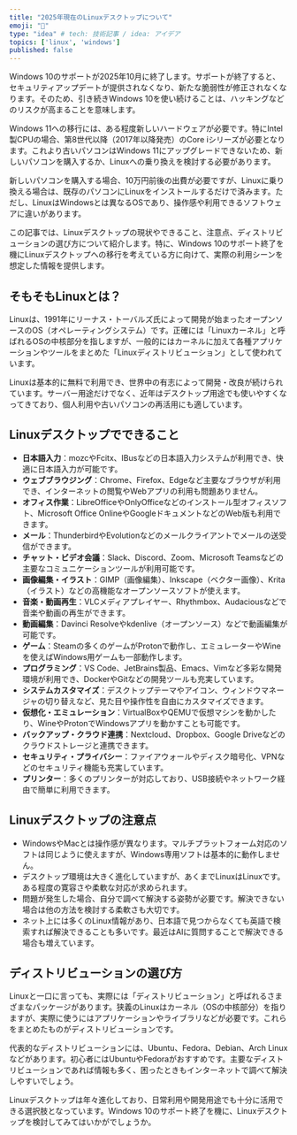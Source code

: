 ```yaml
---
title: "2025年現在のLinuxデスクトップについて"
emoji: "🐧"
type: "idea" # tech: 技術記事 / idea: アイデア
topics: ['linux', 'windows']
published: false
---
```


<!-- 
伝えたいこと

- Windows 10がサポート終了する
- 代替手段としてのLinux
- Linuxができることの紹介
- 長年Linuxデスクトップを使ってきた経験から現状のLinuxデスクトップ環境の概要を紹介する
  - 日本語入力はできる。Google日本語入力のオープンソース版mozcが使える。変換精度はそこそこ良い。
  - インターネットの閲覧は問題ない。Chrome, Edge, Firefoxなどの主要ブラウザは正常に動作する。動画配信サービスは著作権保護の関係か若干画質が落ちるときもある。
  - SlackやDiscordなどのチャットツールは動作する。
  - Microsoft Officeは動かないのでOfficeを多用する人には向かない。Microsoft Office OnlineやGoogle Office、インストール型のLibreOfficeといった代替手段はある。
  - 動画編集ソフトはDavinci ResolveがLinuxで動作する。またkdenliveというオープンソースの動画編集ソフトも評判が良い。
  - ゲーム関係はとても良くなった。Steamで配信されているゲームの多くはProtonという互換レイヤーを使うことで快適に動くようになった。ゲームによってはWindowsよりもフレームレートが出るものもある。しかし対戦ゲームはアンチチートソフトによってLinuxが弾かれることもある。シングルプレイヤーゲームは動く。マルチプレイヤーゲームは怪しい。
  - Adobe製品は動かないのでデザイン系の仕事をしている人には向かない。
  - プログラミング関係は快適。サーバーサイドの開発をしている人は普段からLinuxを触ることで知識を吸収できるだろう。Windows用、Mac用のアプリケーションを開発するならそれぞれのOSで開発するのが問題が少ない。
  - 動画配信ソフトはOBS StudioがLinuxで動作する。
  - プリンターはLinuxに対応しているものが多い。何もインストールすることもなくUSBでつなげて少し設定するだけで使えるものもあれば、ドライバーをインストールする必要があるものもあるが、一般家庭向けのプリンターの基本機能は使えるようになっていると思う。
- Windows と同じように使えるわけではない。Windowsの操作感とMacの操作感が異なるように、Linuxの操作感も異なる。マルチプラットフォーム対応のソフトウェアはWindowsと同じように使えるが、Windows専用のソフトウェアは動かないし諦める必要がある。
- Linuxのデスクトップ環境はかなり整ってきており、多くのことができるようになっている。しかしながらあくまでもLinuxはLinuxであり、Windowsとは異なるOSであることを理解しておくことが必要である。ある程度の寛容さが必要である。
- 問題が発生したらどうやったら解決できるのかを調べる必要があるし、解決できない場合はそれを受け入れたり、他の方法を考えたりする必要がある。
- 幸いにもネット上にはLinuxに関する情報を有志が発信してくれている。日本語の情報で見つからなくても、英語の情報を探すことで解決できる場合もある。
- また最近はAIに聞くことでも解決できる場合もある。
- 
- ディストリビューションについて
  - Linuxといっていたが、狭義のLinuxはカーネルとよばれるOSの中核部分のことを指す。それだけだとOSとしては動かないので、Linuxを使うためにはLinuxカーネルに加えて、アプリケーションやライブラリなどのソフトウェアが必要になる。これらをまとめてディストリビューションと呼ぶ。
  - ディストリビューションはたくさんある。代表的なものはUbuntu、Fedora、Debian、Arch Linuxなど。
  - 個人的にはUbuntu、Fedoraあたりがおすすめ。主要ディストリビューションを使っておけば情報が多くて困ってもインターネットで調べれば解決できることが多い。

  
 -->

Windows 10のサポートが2025年10月に終了します。サポートが終了すると、セキュリティアップデートが提供されなくなり、新たな脆弱性が修正されなくなります。そのため、引き続きWindows 10を使い続けることは、ハッキングなどのリスクが高まることを意味します。

Windows 11への移行には、ある程度新しいハードウェアが必要です。特にIntel製CPUの場合、第8世代以降（2017年以降発売）のCore iシリーズが必要となります。これより古いパソコンはWindows 11にアップグレードできないため、新しいパソコンを購入するか、Linuxへの乗り換えを検討する必要があります。

新しいパソコンを購入する場合、10万円前後の出費が必要ですが、Linuxに乗り換える場合は、既存のパソコンにLinuxをインストールするだけで済みます。ただし、LinuxはWindowsとは異なるOSであり、操作感や利用できるソフトウェアに違いがあります。

この記事では、Linuxデスクトップの現状やできること、注意点、ディストリビューションの選び方について紹介します。特に、Windows 10のサポート終了を機にLinuxデスクトップへの移行を考えている方に向けて、実際の利用シーンを想定した情報を提供します。

## そもそもLinuxとは？

Linuxは、1991年にリーナス・トーバルズ氏によって開発が始まったオープンソースのOS（オペレーティングシステム）です。正確には「Linuxカーネル」と呼ばれるOSの中核部分を指しますが、一般的にはカーネルに加えて各種アプリケーションやツールをまとめた「Linuxディストリビューション」として使われています。

Linuxは基本的に無料で利用でき、世界中の有志によって開発・改良が続けられています。サーバー用途だけでなく、近年はデスクトップ用途でも使いやすくなってきており、個人利用や古いパソコンの再活用にも適しています。

## Linuxデスクトップでできること

- **日本語入力**：mozcやFcitx、IBusなどの日本語入力システムが利用でき、快適に日本語入力が可能です。
- **ウェブブラウジング**：Chrome、Firefox、Edgeなど主要なブラウザが利用でき、インターネットの閲覧やWebアプリの利用も問題ありません。
- **オフィス作業**：LibreOfficeやOnlyOfficeなどのインストール型オフィスソフト、Microsoft Office OnlineやGoogleドキュメントなどのWeb版も利用できます。
- **メール**：ThunderbirdやEvolutionなどのメールクライアントでメールの送受信ができます。
- **チャット・ビデオ会議**：Slack、Discord、Zoom、Microsoft Teamsなどの主要なコミュニケーションツールが利用可能です。
- **画像編集・イラスト**：GIMP（画像編集）、Inkscape（ベクター画像）、Krita（イラスト）などの高機能なオープンソースソフトが使えます。
- **音楽・動画再生**：VLCメディアプレイヤー、Rhythmbox、Audaciousなどで音楽や動画の再生ができます。
- **動画編集**：Davinci Resolveやkdenlive（オープンソース）などで動画編集が可能です。
- **ゲーム**：Steamの多くのゲームがProtonで動作し、エミュレーターやWineを使えばWindows用ゲームも一部動作します。
- **プログラミング**：VS Code、JetBrains製品、Emacs、Vimなど多彩な開発環境が利用でき、DockerやGitなどの開発ツールも充実しています。
- **システムカスタマイズ**：デスクトップテーマやアイコン、ウィンドウマネージャの切り替えなど、見た目や操作性を自由にカスタマイズできます。
- **仮想化・エミュレーション**：VirtualBoxやQEMUで仮想マシンを動かしたり、WineやProtonでWindowsアプリを動かすことも可能です。
- **バックアップ・クラウド連携**：Nextcloud、Dropbox、Google Driveなどのクラウドストレージと連携できます。
- **セキュリティ・プライバシー**：ファイアウォールやディスク暗号化、VPNなどのセキュリティ機能も充実しています。
- **プリンター**：多くのプリンターが対応しており、USB接続やネットワーク経由で簡単に利用できます。

## Linuxデスクトップの注意点

- WindowsやMacとは操作感が異なります。マルチプラットフォーム対応のソフトは同じように使えますが、Windows専用ソフトは基本的に動作しません。
- デスクトップ環境は大きく進化していますが、あくまでLinuxはLinuxです。ある程度の寛容さや柔軟な対応が求められます。
- 問題が発生した場合、自分で調べて解決する姿勢が必要です。解決できない場合は他の方法を検討する柔軟さも大切です。
- ネット上には多くのLinux情報があり、日本語で見つからなくても英語で検索すれば解決できることも多いです。最近はAIに質問することで解決できる場合も増えています。

## ディストリビューションの選び方

Linuxと一口に言っても、実際には「ディストリビューション」と呼ばれるさまざまなパッケージがあります。狭義のLinuxはカーネル（OSの中核部分）を指りますが、実際に使うにはアプリケーションやライブラリなどが必要です。これらをまとめたものがディストリビューションです。

代表的なディストリビューションには、Ubuntu、Fedora、Debian、Arch Linuxなどがあります。初心者にはUbuntuやFedoraがおすすめです。主要なディストリビューションであれば情報も多く、困ったときもインターネットで調べて解決しやすいでしょう。

Linuxデスクトップは年々進化しており、日常利用や開発用途でも十分に活用できる選択肢となっています。Windows 10のサポート終了を機に、Linuxデスクトップを検討してみてはいかがでしょうか。

